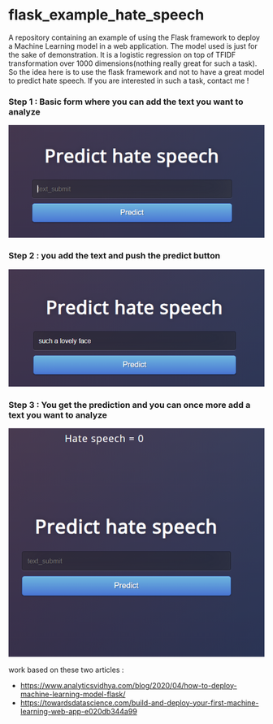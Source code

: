 # flask_example_hate_speech
A repository containing an example of using the Flask framework to deploy a Machine Learning model in a web application.
The model used is just for the sake of demonstration. It is a logistic regression on top of TFIDF transformation over 1000 dimensions(nothing really great for such a task). 
So the idea here is to use the flask framework and not to have a great model to predict hate speech. If you are interested in such a task, contact me ! 


### Step 1 : Basic form where you can add the text you want to analyze 
![alt text](https://github.com/kimakour/flask_example_hate_speech/blob/main/images/first.PNG)
### Step 2 : you add the text and push the predict button 
![alt text](https://github.com/kimakour/flask_example_hate_speech/blob/main/images/second.PNG)
### Step 3 : You get the prediction and you can once more add a text you want to analyze 
![alt text](https://github.com/kimakour/flask_example_hate_speech/blob/main/images/third.PNG)



work based on these two articles : 
- https://www.analyticsvidhya.com/blog/2020/04/how-to-deploy-machine-learning-model-flask/ 
- https://towardsdatascience.com/build-and-deploy-your-first-machine-learning-web-app-e020db344a99 
